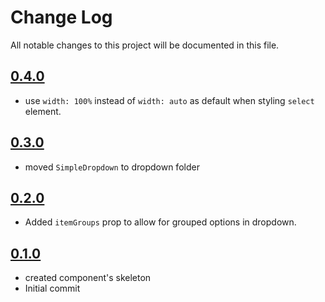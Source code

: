 # Change Log

All notable changes to this project will be documented in this file.

## [0.4.0](https://github.com/code-dot-org/code-dot-org/pull/57105)
* use `width: 100%` instead of `width: auto` as default when styling `select` element. 

## [0.3.0](https://github.com/code-dot-org/code-dot-org/pull/57105)
* moved `SimpleDropdown` to dropdown folder

## [0.2.0](https://github.com/code-dot-org/code-dot-org/pull/56724)
* Added `itemGroups` prop to allow for grouped options in dropdown.

## [0.1.0](https://github.com/code-dot-org/code-dot-org/pull/55514)
* created component's skeleton
* Initial commit
